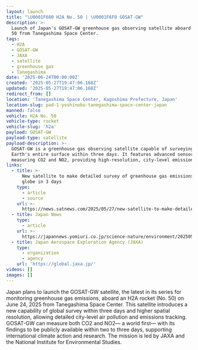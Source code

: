 ```yaml
---
layout: launch
title: "\U0001F680 H2A No. 50 | \U0001F6F0 GOSAT-GW"
description: >-
  Launch of Japan's GOSAT-GW greenhouse gas observing satellite aboard H2A No.
  50 from Tanegashima Space Center.
tags:
  - H2A
  - GOSAT-GW
  - JAXA
  - satellite
  - greenhouse gas
  - Tanegashima
date: '2025-06-24T00:00:00Z'
created: '2025-05-27T19:47:06.168Z'
updated: '2025-05-27T19:47:06.168Z'
redirect_from: []
location: 'Tanegashima Space Center, Kagoshima Prefecture, Japan'
location-slug: pad-1-yoshinobu-tanegashima-space-center-japan
manned: false
vehicle: H2A No. 50
vehicle-type: rocket
vehicle-slug: 'h2a'
payload: GOSAT-GW
payload-type: satellite
payload-description: >-
  GOSAT-GW is a greenhouse gas observing satellite capable of surveying the
  Earth's entire surface within three days. It features advanced sensors for
  measuring CO2 and NO2, providing high-resolution, city-level emissions data.
links:
  - title: >-
      New satellite to make detailed survey of greenhouse gas emissions across
      globe in 3 days
    type:
      - article
      - source
    url: >-
      https://news.satnews.com/2025/05/27/new-satellite-to-make-detailed-survey-of-greenhouse-gas-emissions-across-globe-in-3-days/
  - title: Japan News
    type:
      - article
    url: >-
      https://japannews.yomiuri.co.jp/science-nature/environment/20250526-256224/
  - title: Japan Aerospace Exploration Agency (JAXA)
    type:
      - organization
      - agency
    url: 'https://global.jaxa.jp/'
videos: []
images: []
---
```

Japan plans to launch the GOSAT-GW satellite, the latest in its series for monitoring greenhouse gas emissions, aboard an H2A rocket (No. 50) on June 24, 2025 from Tanegashima Space Center. This satellite introduces a new capability of global survey within three days and higher spatial resolution, allowing detailed city-level air pollution and emissions tracking. GOSAT-GW can measure both CO2 and NO2— a world first— with its findings to be publicly available within two to three days, supporting international climate action and research. The mission is led by JAXA and the National Institute for Environmental Studies.
